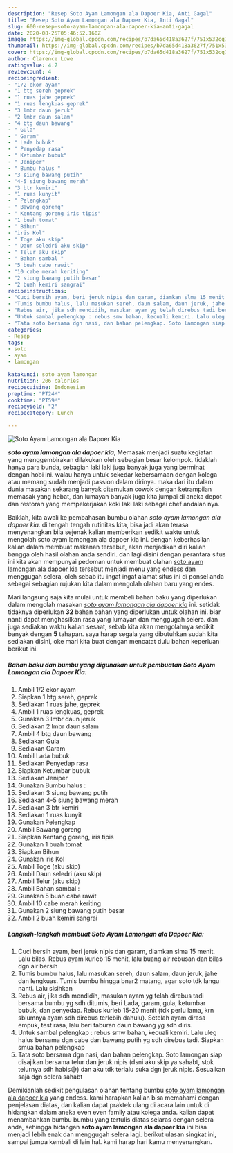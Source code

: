 ```yaml
---
description: "Resep Soto Ayam Lamongan ala Dapoer Kia, Anti Gagal"
title: "Resep Soto Ayam Lamongan ala Dapoer Kia, Anti Gagal"
slug: 600-resep-soto-ayam-lamongan-ala-dapoer-kia-anti-gagal
date: 2020-08-25T05:46:52.160Z
image: https://img-global.cpcdn.com/recipes/b7da65d418a3627f/751x532cq70/soto-ayam-lamongan-ala-dapoer-kia-foto-resep-utama.jpg
thumbnail: https://img-global.cpcdn.com/recipes/b7da65d418a3627f/751x532cq70/soto-ayam-lamongan-ala-dapoer-kia-foto-resep-utama.jpg
cover: https://img-global.cpcdn.com/recipes/b7da65d418a3627f/751x532cq70/soto-ayam-lamongan-ala-dapoer-kia-foto-resep-utama.jpg
author: Clarence Lowe
ratingvalue: 4.7
reviewcount: 4
recipeingredient:
- "1/2 ekor ayam"
- "1 btg sereh geprek"
- "1 ruas jahe geprek"
- "1 ruas lengkuas geprek"
- "3 lmbr daun jeruk"
- "2 lmbr daun salam"
- "4 btg daun bawang"
- " Gula"
- " Garam"
- " Lada bubuk"
- " Penyedap rasa"
- " Ketumbar bubuk"
- " Jeniper"
- " Bumbu halus "
- "3 siung bawang putih"
- "4-5 siung bawang merah"
- "3 btr kemiri"
- "1 ruas kunyit"
- " Pelengkap"
- " Bawang goreng"
- " Kentang goreng iris tipis"
- "1 buah tomat"
- " Bihun"
- "iris Kol"
- " Toge aku skip"
- " Daun seledri aku skip"
- " Telur aku skip"
- " Bahan sambal "
- "5 buah cabe rawit"
- "10 cabe merah keriting"
- "2 siung bawang putih besar"
- "2 buah kemiri sangrai"
recipeinstructions:
- "Cuci bersih ayam, beri jeruk nipis dan garam, diamkan slma 15 menit. Lalu bilas. Rebus ayam kurleb 15 menit, lalu buang air rebusan dan bilas dgn air bersih"
- "Tumis bumbu halus, lalu masukan sereh, daun salam, daun jeruk, jahe dan lengkuas. Tumis bumbu hingga bnar2 matang, agar soto tdk langu nanti. Lalu sisihkan"
- "Rebus air, jika sdh mendidih, masukan ayam yg telah direbus tadi bersama bumbu yg sdh ditumis, beri Lada, garam, gula, ketumbar bubuk, dan penyedap. Rebus kurleb 15-20 menit (tdk perlu lama, krn sblumnya ayam sdh direbus terlebih dahulu). Setelah ayam dirasa empuk, test rasa, lalu beri taburan daun bawang yg sdh diris."
- "Untuk sambal pelengkap : rebus smw bahan, kecuali kemiri. Lalu uleg halus bersama dgn cabe dan bawang putih yg sdh direbus tadi. Siapkan smua bahan pelengkap"
- "Tata soto bersama dgn nasi, dan bahan pelengkap. Soto lamongan siap disajikan bersama telur dan jeruk nipis (dsni aku skip ya sahabt, stok telurnya sdh habis😅) dan aku tdk terlalu suka dgn jeruk nipis. Sesuaikan saja dgn selera sahabt"
categories:
- Resep
tags:
- soto
- ayam
- lamongan

katakunci: soto ayam lamongan 
nutrition: 206 calories
recipecuisine: Indonesian
preptime: "PT24M"
cooktime: "PT59M"
recipeyield: "2"
recipecategory: Lunch

---
```



![Soto Ayam Lamongan ala Dapoer Kia](https://img-global.cpcdn.com/recipes/b7da65d418a3627f/751x532cq70/soto-ayam-lamongan-ala-dapoer-kia-foto-resep-utama.jpg)

<b><i>soto ayam lamongan ala dapoer kia</i></b>, Memasak menjadi suatu kegiatan yang menggembirakan dilakukan oleh sebagian besar kelompok. tidaklah hanya para bunda, sebagian laki laki juga banyak juga yang berminat dengan hobi ini. walau hanya untuk sekedar kebersamaan dengan kolega atau memang sudah menjadi passion dalam dirinya. maka dari itu dalam dunia masakan sekarang banyak ditemukan cowok dengan ketrampilan memasak yang hebat, dan lumayan banyak juga kita jumpai di aneka depot dan restoran yang mempekerjakan koki laki laki sebagai chef andalan nya.

Baiklah, kita awali ke pembahasan bumbu olahan <i>soto ayam lamongan ala dapoer kia</i>. di tengah tengah rutinitas kita, bisa jadi akan terasa menyenangkan bila sejenak kalian memberikan sedikit waktu untuk mengolah soto ayam lamongan ala dapoer kia ini. dengan keberhasilan kalian dalam membuat makanan tersebut, akan menjadikan diri kalian bangga oleh hasil olahan anda sendiri. dan lagi disini dengan perantara situs ini kita akan mempunyai pedoman untuk membuat olahan <u>soto ayam lamongan ala dapoer kia</u> tersebut menjadi menu yang endess dan menggugah selera, oleh sebab itu ingat ingat alamat situs ini di ponsel anda sebagai sebagian rujukan kita dalam mengolah olahan baru yang endes.




Mari langsung saja kita mulai untuk membeli bahan baku yang diperlukan dalam mengolah masakan <u><i>soto ayam lamongan ala dapoer kia</i></u> ini. setidak tidaknya diperlukan <b>32</b> bahan bahan yang diperlukan untuk olahan ini. biar nanti dapat menghasilkan rasa yang lumayan dan menggugah selera. dan juga sediakan waktu kalian sesaat, sebab kita akan mengolahnya sedikit banyak dengan <b>5</b> tahapan. saya harap segala yang dibutuhkan sudah kita sediakan disini, oke mari kita buat dengan mencatat dulu bahan keperluan berikut ini.

<!--inarticleads1-->

##### Bahan baku dan bumbu yang digunakan untuk pembuatan Soto Ayam Lamongan ala Dapoer Kia:

1. Ambil 1/2 ekor ayam
1. Siapkan 1 btg sereh, geprek
1. Sediakan 1 ruas jahe, geprek
1. Ambil 1 ruas lengkuas, geprek
1. Gunakan 3 lmbr daun jeruk
1. Sediakan 2 lmbr daun salam
1. Ambil 4 btg daun bawang
1. Sediakan  Gula
1. Sediakan  Garam
1. Ambil  Lada bubuk
1. Sediakan  Penyedap rasa
1. Siapkan  Ketumbar bubuk
1. Sediakan  Jeniper
1. Gunakan  Bumbu halus :
1. Sediakan 3 siung bawang putih
1. Sediakan 4-5 siung bawang merah
1. Sediakan 3 btr kemiri
1. Sediakan 1 ruas kunyit
1. Gunakan  Pelengkap
1. Ambil  Bawang goreng
1. Siapkan  Kentang goreng, iris tipis
1. Gunakan 1 buah tomat
1. Siapkan  Bihun
1. Gunakan iris Kol
1. Ambil  Toge (aku skip)
1. Ambil  Daun seledri (aku skip)
1. Ambil  Telur (aku skip)
1. Ambil  Bahan sambal :
1. Gunakan 5 buah cabe rawit
1. Ambil 10 cabe merah keriting
1. Gunakan 2 siung bawang putih besar
1. Ambil 2 buah kemiri sangrai




<!--inarticleads2-->

##### Langkah-langkah membuat Soto Ayam Lamongan ala Dapoer Kia:

1. Cuci bersih ayam, beri jeruk nipis dan garam, diamkan slma 15 menit. Lalu bilas. Rebus ayam kurleb 15 menit, lalu buang air rebusan dan bilas dgn air bersih
1. Tumis bumbu halus, lalu masukan sereh, daun salam, daun jeruk, jahe dan lengkuas. Tumis bumbu hingga bnar2 matang, agar soto tdk langu nanti. Lalu sisihkan
1. Rebus air, jika sdh mendidih, masukan ayam yg telah direbus tadi bersama bumbu yg sdh ditumis, beri Lada, garam, gula, ketumbar bubuk, dan penyedap. Rebus kurleb 15-20 menit (tdk perlu lama, krn sblumnya ayam sdh direbus terlebih dahulu). Setelah ayam dirasa empuk, test rasa, lalu beri taburan daun bawang yg sdh diris.
1. Untuk sambal pelengkap : rebus smw bahan, kecuali kemiri. Lalu uleg halus bersama dgn cabe dan bawang putih yg sdh direbus tadi. Siapkan smua bahan pelengkap
1. Tata soto bersama dgn nasi, dan bahan pelengkap. Soto lamongan siap disajikan bersama telur dan jeruk nipis (dsni aku skip ya sahabt, stok telurnya sdh habis😅) dan aku tdk terlalu suka dgn jeruk nipis. Sesuaikan saja dgn selera sahabt




Demikianlah sedikit pengulasan olahan tentang bumbu <u>soto ayam lamongan ala dapoer kia</u> yang endess. kami harapkan kalian bisa memahami dengan penjelasan diatas, dan kalian dapat praktek ulang di acara lain untuk di hidangkan dalam aneka even even family atau kolega anda. kalian dapat menambahkan bumbu bumbu yang tertulis diatas selaras dengan selera anda, sehingga hidangan <b>soto ayam lamongan ala dapoer kia</b> ini bisa menjadi lebih enak dan menggugah selera lagi. berikut ulasan singkat ini, sampai jumpa kembali di lain hal. kami harap hari kamu menyenangkan.
